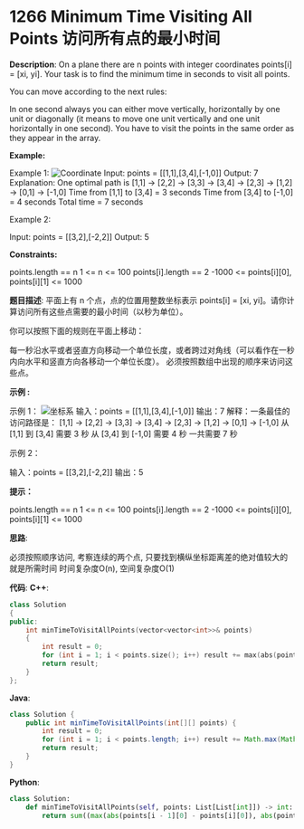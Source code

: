 # 1266 Minimum Time Visiting All Points 访问所有点的最小时间

__Description__:
On a plane there are n points with integer coordinates points[i] = [xi, yi]. Your task is to find the minimum time in seconds to visit all points.

You can move according to the next rules:

In one second always you can either move vertically, horizontally by one unit or diagonally (it means to move one unit vertically and one unit horizontally in one second).
You have to visit the points in the same order as they appear in the array.

__Example:__

Example 1:
![Coordinate](https://upload-images.jianshu.io/upload_images/16639143-0716fc9ca81eab25.png?imageMogr2/auto-orient/strip%7CimageView2/2/w/1240)
Input: points = [[1,1],[3,4],[-1,0]]
Output: 7
Explanation: One optimal path is [1,1] -> [2,2] -> [3,3] -> [3,4] -> [2,3] -> [1,2] -> [0,1] -> [-1,0]
Time from [1,1] to [3,4] = 3 seconds
Time from [3,4] to [-1,0] = 4 seconds
Total time = 7 seconds

Example 2:

Input: points = [[3,2],[-2,2]]
Output: 5

__Constraints:__

points.length == n
1 <= n <= 100
points[i].length == 2
-1000 <= points[i][0], points[i][1] <= 1000

__题目描述__:
平面上有 n 个点，点的位置用整数坐标表示 points[i] = [xi, yi]。请你计算访问所有这些点需要的最小时间（以秒为单位）。

你可以按照下面的规则在平面上移动：

每一秒沿水平或者竖直方向移动一个单位长度，或者跨过对角线（可以看作在一秒内向水平和竖直方向各移动一个单位长度）。
必须按照数组中出现的顺序来访问这些点。

__示例 :__

示例 1：
![坐标系](https://upload-images.jianshu.io/upload_images/16639143-8273fb7cf4e036ce.png?imageMogr2/auto-orient/strip%7CimageView2/2/w/1240)
输入：points = [[1,1],[3,4],[-1,0]]
输出：7
解释：一条最佳的访问路径是： [1,1] -> [2,2] -> [3,3] -> [3,4] -> [2,3] -> [1,2] -> [0,1] -> [-1,0]
从 [1,1] 到 [3,4] 需要 3 秒
从 [3,4] 到 [-1,0] 需要 4 秒
一共需要 7 秒

示例 2：

输入：points = [[3,2],[-2,2]]
输出：5

__提示：__

points.length == n
1 <= n <= 100
points[i].length == 2
-1000 <= points[i][0], points[i][1] <= 1000

__思路__:

必须按照顺序访问, 考察连续的两个点, 只要找到横纵坐标距离差的绝对值较大的就是所需时间
时间复杂度O(n), 空间复杂度O(1)

__代码__:
__C++__:

```C++
class Solution 
{
public:
    int minTimeToVisitAllPoints(vector<vector<int>>& points) 
    {
        int result = 0;
        for (int i = 1; i < points.size(); i++) result += max(abs(points[i - 1][0] - points[i][0]), abs(points[i - 1][1] - points[i][1]));
        return result;
    }
};
```

__Java__:

```Java
class Solution {
    public int minTimeToVisitAllPoints(int[][] points) {
        int result = 0;
        for (int i = 1; i < points.length; i++) result += Math.max(Math.abs(points[i - 1][0] - points[i][0]), Math.abs(points[i - 1][1] - points[i][1]));
        return result;
    }
}
```

__Python__:

```Python
class Solution:
    def minTimeToVisitAllPoints(self, points: List[List[int]]) -> int:
        return sum((max(abs(points[i - 1][0] - points[i][0]), abs(points[i - 1][1] - points[i][1])) for i in range(1, len(points))))
```
